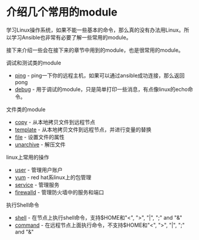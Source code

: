 # 介绍几个常用的module



学习Linux操作系统，如果不能一些基本的命令，那么真的没有办法用Linux。所以学习Ansible也非常有必要了解一些常用的module。

接下来介绍一些会在接下来的章节中用到的module，也是很常用的module。

调试和测试类的module
* [ping](module_ping.html) - ping一下你的远程主机，如果可以通过ansible成功连接，那么返回pong
* [debug](module_debug.html) - 用于调试的module，只是简单打印一些消息，有点像linux的echo命令。

文件类的module
* [copy](module_copy.html) - 从本地拷贝文件到远程节点
* [template](module_template.html) - 从本地拷贝文件到远程节点，并进行变量的替换
* [file](module_file.html) - 设置文件的属性
* [unarchive](module_unarchive.html) - 解压文件

linux上常用的操作
* [user](module_user.html) - 管理用户账户
* [yum](module_yum.html) - red hat系linux上的包管理
* [service](module_service.html) - 管理服务
* [firewalld](module_firewalld.html) - 管理防火墙中的服务和端口

执行Shell命令
* [shell](module_shell.html) - 在节点上执行shell命令，支持$HOME和"<", ">", "|", ";" and "&"
* [command](module_command.html) - 在远程节点上面执行命令，不支持$HOME和"<", ">", "|", ";" and "&"
